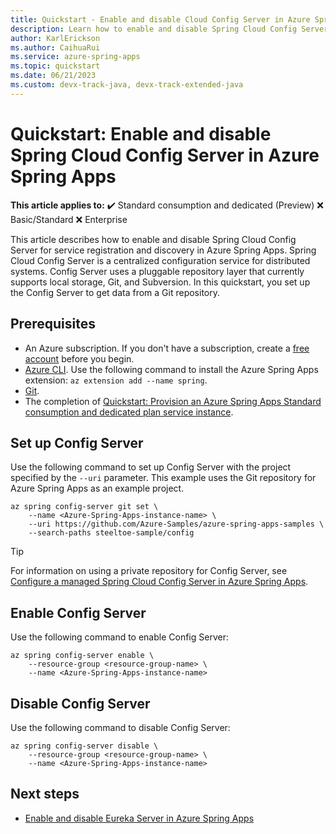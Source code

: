 ```yaml
---
title: Quickstart - Enable and disable Cloud Config Server in Azure Spring Apps
description: Learn how to enable and disable Spring Cloud Config Server in Azure Spring Apps.
author: KarlErickson
ms.author: CaihuaRui
ms.service: azure-spring-apps
ms.topic: quickstart
ms.date: 06/21/2023
ms.custom: devx-track-java, devx-track-extended-java
---
```


# Quickstart: Enable and disable Spring Cloud Config Server in Azure Spring Apps

**This article applies to:** ✔️ Standard consumption and dedicated (Preview) ❌ Basic/Standard ❌ Enterprise

This article describes how to enable and disable Spring Cloud Config Server for service registration and discovery in Azure Spring Apps.
Spring Cloud Config Server is a centralized configuration service for distributed systems. Config Server uses a pluggable repository layer that currently supports local storage, Git, and Subversion. In this quickstart, you set up the Config Server to get data from a Git repository.

## Prerequisites

- An Azure subscription. If you don't have a subscription, create a [free account](https://azure.microsoft.com/free/) before you begin.
- [Azure CLI](/cli/azure/install-azure-cli). Use the following command to install the Azure Spring Apps extension: `az extension add --name spring`.
- [Git](https://git-scm.com/downloads).
- The completion of [Quickstart: Provision an Azure Spring Apps Standard consumption and dedicated plan service instance](./quickstart-provision-standard-consumption-service-instance.md).

## Set up Config Server

Use the following command to set up Config Server with the project specified by the `--uri` parameter. This example uses the Git repository for Azure Spring Apps as an example project.

```azurecli
az spring config-server git set \
    --name <Azure-Spring-Apps-instance-name> \
    --uri https://github.com/Azure-Samples/azure-spring-apps-samples \
    --search-paths steeltoe-sample/config
```

> [!TIP]
> For information on using a private repository for Config Server, see [Configure a managed Spring Cloud Config Server in Azure Spring Apps](../enterprise/how-to-config-server.md?pivots=sc-standard&toc=/azure/spring-apps/consumption-dedicated/toc.json&bc=/azure/spring-apps/consumption-dedicated/breadcrumb/toc.json).

## Enable Config Server

Use the following command to enable Config Server:

```azurecli
az spring config-server enable \
    --resource-group <resource-group-name> \
    --name <Azure-Spring-Apps-instance-name>
```

## Disable Config Server

Use the following command to disable Config Server:

```azurecli
az spring config-server disable \
    --resource-group <resource-group-name> \
    --name <Azure-Spring-Apps-instance-name>
```

## Next steps

- [Enable and disable Eureka Server in Azure Spring Apps](quickstart-standard-consumption-eureka-server.md)
